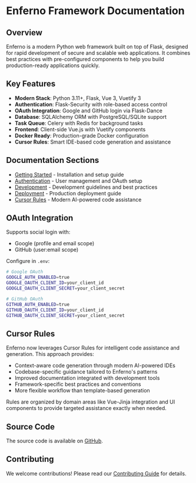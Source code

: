 # Enferno Framework Documentation

## Overview

Enferno is a modern Python web framework built on top of Flask, designed for rapid development of secure and scalable web applications. It combines best practices with pre-configured components to help you build production-ready applications quickly.

## Key Features

- **Modern Stack**: Python 3.11+, Flask, Vue 3, Vuetify 3
- **Authentication**: Flask-Security with role-based access control
- **OAuth Integration**: Google and GitHub login via Flask-Dance
- **Database**: SQLAlchemy ORM with PostgreSQL/SQLite support
- **Task Queue**: Celery with Redis for background tasks
- **Frontend**: Client-side Vue.js with Vuetify components
- **Docker Ready**: Production-grade Docker configuration
- **Cursor Rules**: Smart IDE-based code generation and assistance

## Documentation Sections

- [Getting Started](getting-started.md) - Installation and setup guide
- [Authentication](authentication.md) - User management and OAuth setup
- [Development](development.md) - Development guidelines and best practices
- [Deployment](deployment.md) - Production deployment guide
- [Cursor Rules](cursor-rules.md) - Modern AI-powered code assistance

## OAuth Integration

Supports social login with:
- Google (profile and email scope)
- GitHub (user:email scope)

Configure in `.env`:
```bash
# Google OAuth
GOOGLE_AUTH_ENABLED=true
GOOGLE_OAUTH_CLIENT_ID=your_client_id
GOOGLE_OAUTH_CLIENT_SECRET=your_client_secret

# GitHub OAuth
GITHUB_AUTH_ENABLED=true
GITHUB_OAUTH_CLIENT_ID=your_client_id
GITHUB_OAUTH_CLIENT_SECRET=your_client_secret
```

## Cursor Rules

Enferno now leverages Cursor Rules for intelligent code assistance and generation. This approach provides:

- Context-aware code generation through modern AI-powered IDEs
- Codebase-specific guidance tailored to Enferno's patterns
- Improved documentation integrated with development tools
- Framework-specific best practices and conventions
- More flexible workflow than template-based generation

Rules are organized by domain areas like Vue-Jinja integration and UI components to provide targeted assistance exactly when needed.

## Source Code

The source code is available on [GitHub](https://github.com/level09/enferno).

## Contributing

We welcome contributions! Please read our [Contributing Guide](https://github.com/level09/enferno/blob/master/CONTRIBUTING.md) for details.

